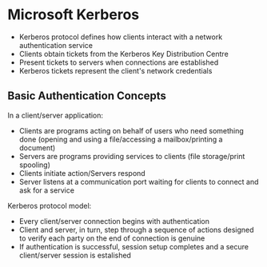 # Microsoft Kerberos
- Kerberos protocol defines how clients interact with a network authentication service
- Clients obtain tickets from the Kerberos Key Distribution Centre
- Present tickets to servers when connections are established
- Kerberos tickets represent the client's network credentials

## Basic Authentication Concepts
In a client/server application:
- Clients are programs acting on behalf of users who need something done (opening and using a file/accessing a mailbox/printing a document)
- Servers are programs providing services to clients (file storage/print spooling)
- Clients initiate action/Servers respond
- Server listens at a communication port waiting for clients to connect and ask for a service

Kerberos protocol model:
- Every client/server connection begins with authentication
- Client and server, in turn, step through a sequence of actions designed to verify each party on the end of connection is genuine
- If authentication is successful, session setup completes and a secure client/server session is estalished